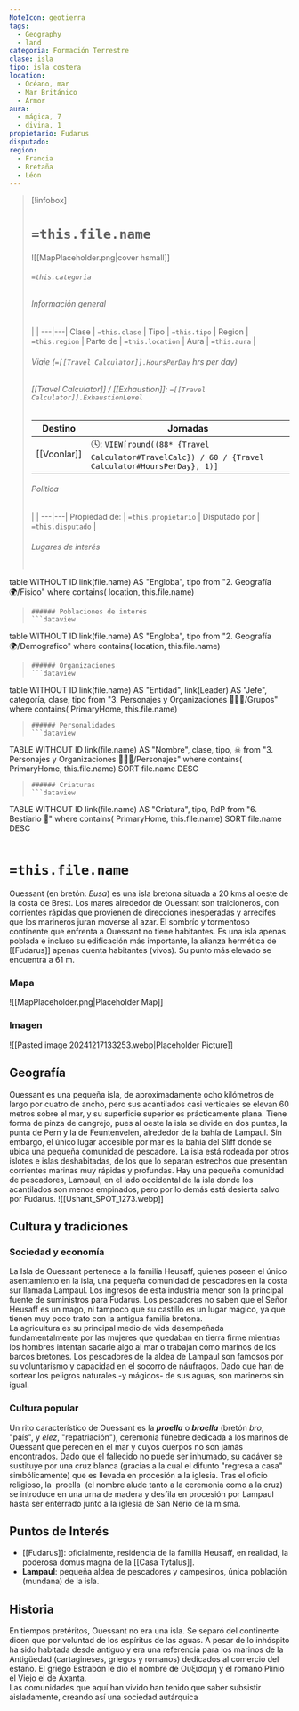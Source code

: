 ```yaml
---
NoteIcon: geotierra
tags:
  - Geography 
  - land 
categoria: Formación Terrestre
clase: isla
tipo: isla costera
location: 
  - Océano, mar 
  - Mar Británico
  - Armor 
aura:
  - mágica, 7
  - divina, 1
propietario: Fudarus 
disputado: 
region:
  - Francia 
  - Bretaña 
  - Léon 
---
```


> [!infobox]
> # `=this.file.name`
> ![[MapPlaceholder.png|cover hsmall]]
> ###### `=this.categoria` 
> ###### Información general
>  |   |
> ---|---|
> Clase | `=this.clase` |
> Tipo | `=this.tipo` |
> Region | `=this.region` |
> Parte de | `=this.location` |
> Aura | `=this.aura`  |
> ###### Viaje (`=[[Travel Calculator]].HoursPerDay` hrs per day)
> ###### [[Travel Calculator]]  / [[Exhaustion]]:  `=[[Travel Calculator]].ExhaustionLevel`
> Destino |  Jornadas  |
> ---|---|
> [[Voonlar]] | 🕓: `VIEW[round((88* {Travel Calculator#TravelCalc}) / 60 / {Travel Calculator#HoursPerDay}, 1)]`      |
> ###### Politica
>  |   |
> ---|---|
> Propiedad de: | `=this.propietario` |
> Disputado por | `=this.disputado` |
>###### Lugares de interés
> ```dataview
table WITHOUT ID link(file.name) AS "Engloba",  tipo
from "2. Geografía 🌍/Fisico"
where contains( location, this.file.name)
>```
>###### Poblaciones de interés
> ```dataview
table WITHOUT ID link(file.name) AS "Engloba",  tipo
from "2. Geografía 🌍/Demografico"
where contains( location, this.file.name)
>```
>###### Organizaciones
> ```dataview
table WITHOUT ID link(file.name) AS "Entidad", link(Leader) AS "Jefe", categoría, clase, tipo
from "3. Personajes y Organizaciones 🧑‍🤝‍🧑/Grupos"
where contains( PrimaryHome, this.file.name)
>```
>###### Personalidades 
>```dataview
TABLE WITHOUT ID link(file.name) AS "Nombre", clase, tipo, ☠
from "3. Personajes y Organizaciones 🧑‍🤝‍🧑/Personajes"
where contains( PrimaryHome, this.file.name)
SORT file.name DESC
>```
>###### Criaturas
> ```dataview
TABLE WITHOUT ID link(file.name) AS "Criatura", tipo, RdP
from "6. Bestiario 🐉"
where contains( PrimaryHome, this.file.name)
SORT file.name DESC
>```


# `=this.file.name`
Ouessant (en bretón: *Eusa*) es una isla bretona situada a 20 kms al oeste de la costa de Brest. Los mares alrededor de Ouessant son traicioneros, con corrientes rápidas que provienen de direcciones inesperadas y arrecifes que los marineros juran moverse al azar. El sombrío y tormentoso continente que enfrenta a Ouessant no tiene habitantes. Es una isla apenas poblada e incluso su edificación más importante, la alianza hermética de [[Fudarus]] apenas cuenta habitantes (vivos).  Su punto más elevado se encuentra a 61 m. 


### Mapa
![[MapPlaceholder.png|Placeholder Map]]

### Imagen
![[Pasted image 20241217133253.webp|Placeholder Picture]]


## Geografía 
Ouessant es una pequeña isla, de aproximadamente ocho kilómetros de largo por cuatro de ancho, pero sus acantilados casi verticales se elevan 60 metros sobre el mar, y su superficie superior es prácticamente plana. 
Tiene forma de pinza de cangrejo, pues al oeste la isla se divide en dos puntas, la punta de Pern y la de Feuntenvelen, alrededor de la bahía de Lampaul. Sin embargo, el único lugar accesible por mar es la bahía del Sliff donde se ubica una pequeña comunidad de pescadore. La isla está rodeada por otros islotes e islas deshabitadas, de los que lo separan estrechos que presentan corrientes marinas muy rápidas y profundas. Hay una pequeña comunidad de pescadores, Lampaul, en el lado occidental de la isla donde los acantilados son menos empinados, pero por lo demás está desierta salvo por Fudarus.
![[Ushant_SPOT_1273.webp]]

## Cultura  y tradiciones
### Sociedad y economía
La Isla de Ouessant pertenece a la familia Heusaff, quienes poseen el único asentamiento en la isla, una pequeña comunidad de pescadores en la costa sur llamada Lampaul. Los ingresos de esta industria menor son la principal fuente de suministros para Fudarus. Los pescadores no saben que el Señor Heusaff es un mago, ni tampoco que su castillo es un lugar mágico, ya que tienen muy poco trato con la antigua familia bretona.  
La agricultura es su principal medio de vida desempeñada fundamentalmente por las mujeres que quedaban en tierra firme mientras los hombres intentan sacarle algo al mar o trabajan como marinos de los barcos bretones.  Los pescadores de la aldea de Lampaul son famosos por su voluntarismo y capacidad en el socorro de náufragos. Dado que han de sortear los peligros naturales -y mágicos- de sus aguas, son marineros sin igual. 
### Cultura popular
Un rito característico de Ouessant es la ***proella*** o ***broella***  (bretón *bro*, "país", y *elez*, "repatriación"), ceremonia fúnebre dedicada a los marinos de Ouessant que perecen en el mar y cuyos cuerpos no son jamás encontrados. Dado que el fallecido no puede ser inhumado, su cadáver se sustituye por una cruz blanca (gracias a la cual el difunto "regresa a casa" simbólicamente) que es llevada en procesión a la iglesia. Tras el oficio religioso, la  proella  (el nombre alude tanto a la ceremonia como a la cruz) se introduce en una urna de madera y desfila en procesión por Lampaul hasta ser enterrado junto a la iglesia de San Nerio de la misma.

## Puntos de Interés
- [[Fudarus]]: oficialmente, residencia de la familia Heusaff, en realidad, la poderosa domus magna de la [[Casa Tytalus]]. 
- **Lampaul**: pequeña aldea de pescadores y campesinos, única población (mundana) de la isla. 

## Historia
En tiempos pretéritos, Ouessant no era una isla. Se separó del continente dicen que por voluntad de los espíritus de las aguas. A pesar de lo inhóspito ha sido habitada desde antiguo y era una referencia para los marinos de la Antigüedad (cartagineses, griegos y romanos) dedicados al comercio del estaño. El griego Estrabón le dio el nombre de Oυξισαμη y el romano Plinio el Viejo el de Axanta.  
Las comunidades que aquí han vivido han tenido que saber subsistir aisladamente, creando así una sociedad autárquica


